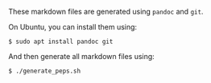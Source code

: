 These markdown files are generated using `pandoc` and `git`.

On Ubuntu, you can install them using:

```
$ sudo apt install pandoc git
```

And then generate all markdown files using:

```
$ ./generate_peps.sh
```

